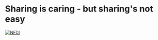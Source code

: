 # Sharing is caring - but sharing's not easy

[![NFDI](https://nfdi-jupyter.de/images/nfdi_badge.svg)](https://hub.nfdi-jupyter.de/share/TmLg_VUxUzg)
